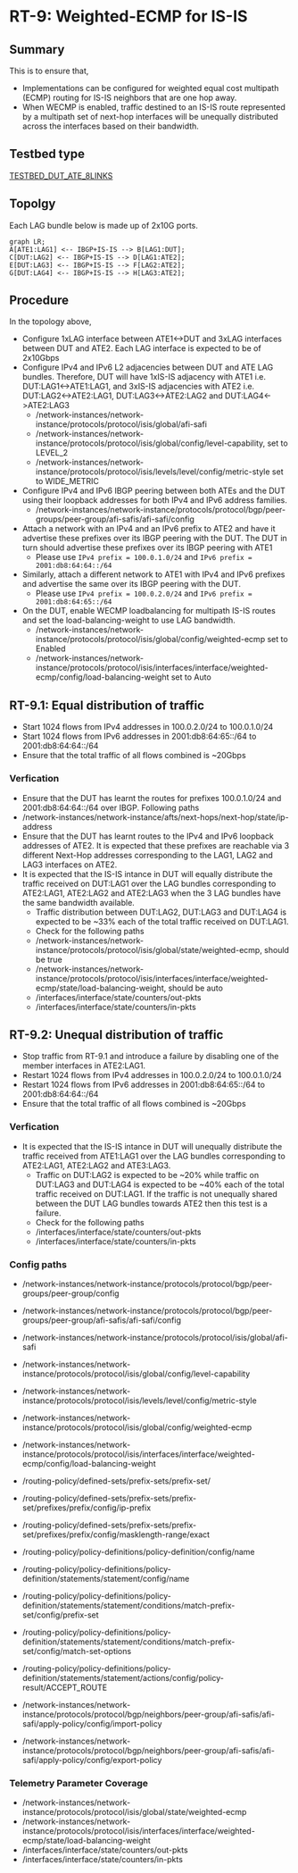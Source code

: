 # RT-9: Weighted-ECMP for IS-IS

## Summary
This is to ensure that,
* Implementations can be configured for weighted equal cost multipath (ECMP) routing for IS-IS neighbors that are one hop away.
* When WECMP is enabled, traffic destined to an IS-IS route represented by a multipath set of next-hop interfaces will be unequally distributed across the interfaces based on their bandwidth.

## Testbed type
[TESTBED_DUT_ATE_8LINKS](https://github.com/openconfig/featureprofiles/blob/main/topologies/atedut_8.testbed)

## Topolgy
Each LAG bundle below is made up of 2x10G ports.
```mermaid
graph LR; 
A[ATE1:LAG1] <-- IBGP+IS-IS --> B[LAG1:DUT];
C[DUT:LAG2] <-- IBGP+IS-IS --> D[LAG1:ATE2];
E[DUT:LAG3] <-- IBGP+IS-IS --> F[LAG2:ATE2];
G[DUT:LAG4] <-- IBGP+IS-IS --> H[LAG3:ATE2];
```

## Procedure
In the topology above, 
* Configure 1xLAG interface between ATE1<->DUT and 3xLAG interfaces between DUT and ATE2. Each LAG interface is expected to be of 2x10Gbps
* Configure IPv4 and IPv6 L2 adjacencies between DUT and ATE LAG bundles. Therefore, DUT will have 1xIS-IS adjacency with ATE1 i.e. DUT:LAG1<->ATE1:LAG1, and 3xIS-IS adjacencies with ATE2 i.e. DUT:LAG2<->ATE2:LAG1, DUT:LAG3<->ATE2:LAG2 and DUT:LAG4<->ATE2:LAG3
  * /network-instances/network-instance/protocols/protocol/isis/global/afi-safi
  * /network-instances/network-instance/protocols/protocol/isis/global/config/level-capability, set to LEVEL_2
  * /network-instances/network-instance/protocols/protocol/isis/levels/level/config/metric-style set to WIDE_METRIC
* Configure IPv4 and IPv6 IBGP peering between both ATEs and the DUT using their loopback addresses for both IPv4 and IPv6 address families.
  * /network-instances/network-instance/protocols/protocol/bgp/peer-groups/peer-group/afi-safis/afi-safi/config
* Attach a network with an IPv4 and an IPv6 prefix to ATE2 and have it advertise these prefixes over its IBGP peering with the DUT. The DUT in turn should advertise these prefixes over its IBGP peering with ATE1
  * Please use `IPv4 prefix = 100.0.1.0/24` and `IPv6 prefix = 2001:db8:64:64::/64`
* Similarly, attach a different network to ATE1 with IPv4 and IPv6 prefixes and advertise the same over its IBGP peering with the DUT.
  * Please use `IPv4 prefix = 100.0.2.0/24` and `IPv6 prefix = 2001:db8:64:65::/64`
* On the DUT, enable WECMP loadbalancing for multipath IS-IS routes and set the load-balancing-weight to use LAG bandwidth.
  * /network-instances/network-instance/protocols/protocol/isis/global/config/weighted-ecmp set to Enabled
  * /network-instances/network-instance/protocols/protocol/isis/interfaces/interface/weighted-ecmp/config/load-balancing-weight set to Auto
  
## RT-9.1: Equal distribution of traffic
* Start 1024 flows from IPv4 addresses in 100.0.2.0/24 to 100.0.1.0/24
* Start 1024 flows from IPv6 addresses in 2001:db8:64:65::/64 to 2001:db8:64:64::/64
* Ensure that the total traffic of all flows combined is ~20Gbps
### Verfication
* Ensure that the DUT has learnt the routes for prefixes 100.0.1.0/24 and 2001:db8:64:64::/64 over IBGP. Following paths
 * /network-instances/network-instance/afts/next-hops/next-hop/state/ip-address
* Ensure that the DUT has learnt routes to the IPv4 and IPv6 loopback addresses of ATE2. It is expected that these prefixes are reachable via 3 different Next-Hop addresses corresponding to the LAG1, LAG2 and LAG3 interfaces on ATE2.
* It is expected that the IS-IS intance in DUT will equally distribute the traffic received on DUT:LAG1 over the LAG bundles corresponding to ATE2:LAG1, ATE2:LAG2 and ATE2:LAG3 when the 3 LAG bundles have the same bandwidth available.
  *  Traffic distribution between DUT:LAG2, DUT:LAG3 and DUT:LAG4 is expected to be ~33% each of the total traffic received on DUT:LAG1.
  *  Check for the following paths
    *  /network-instances/network-instance/protocols/protocol/isis/global/state/weighted-ecmp, should be true
    *  /network-instances/network-instance/protocols/protocol/isis/interfaces/interface/weighted-ecmp/state/load-balancing-weight, should be auto
    *  /interfaces/interface/state/counters/out-pkts
    *  /interfaces/interface/state/counters/in-pkts

## RT-9.2: Unequal distribution of traffic
* Stop traffic from RT-9.1 and introduce a failure by disabling one of the member interfaces in ATE2:LAG1.
* Restart 1024 flows from IPv4 addresses in 100.0.2.0/24 to 100.0.1.0/24 
* Restart 1024 flows from IPv6 addresses in 2001:db8:64:65::/64 to 2001:db8:64:64::/64
* Ensure that the total traffic of all flows combined is ~20Gbps
### Verfication
* It is expected that the IS-IS intance in DUT will unequally distribute the traffic received from ATE1:LAG1 over the LAG bundles corresponding to ATE2:LAG1, ATE2:LAG2 and ATE3:LAG3. 
  *  Traffic on DUT:LAG2 is expected to be ~20% while traffic on DUT:LAG3 and DUT:LAG4 is expected to be ~40% each of the total traffic received on DUT:LAG1. If the traffic is not unequally shared between the DUT LAG bundles towards ATE2 then this test is a failure.
  *  Check for the following paths
    *  /interfaces/interface/state/counters/out-pkts
    *  /interfaces/interface/state/counters/in-pkts

### Config paths
* /network-instances/network-instance/protocols/protocol/bgp/peer-groups/peer-group/config
* /network-instances/network-instance/protocols/protocol/bgp/peer-groups/peer-group/afi-safis/afi-safi/config

* /network-instances/network-instance/protocols/protocol/isis/global/afi-safi
* /network-instances/network-instance/protocols/protocol/isis/global/config/level-capability
* /network-instances/network-instance/protocols/protocol/isis/levels/level/config/metric-style
* /network-instances/network-instance/protocols/protocol/isis/global/config/weighted-ecmp
* /network-instances/network-instance/protocols/protocol/isis/interfaces/interface/weighted-ecmp/config/load-balancing-weight

* /routing-policy/defined-sets/prefix-sets/prefix-set/
* /routing-policy/defined-sets/prefix-sets/prefix-set/prefixes/prefix/config/ip-prefix
* /routing-policy/defined-sets/prefix-sets/prefix-set/prefixes/prefix/config/masklength-range/exact

* /routing-policy/policy-definitions/policy-definition/config/name
* /routing-policy/policy-definitions/policy-definition/statements/statement/config/name
* /routing-policy/policy-definitions/policy-definition/statements/statement/conditions/match-prefix-set/config/prefix-set
* /routing-policy/policy-definitions/policy-definition/statements/statement/conditions/match-prefix-set/config/match-set-options
* /routing-policy/policy-definitions/policy-definition/statements/statement/actions/config/policy-result/ACCEPT_ROUTE

* /network-instances/network-instance/protocols/protocol/bgp/neighbors/peer-group/afi-safis/afi-safi/apply-policy/config/import-policy
* /network-instances/network-instance/protocols/protocol/bgp/neighbors/peer-group/afi-safis/afi-safi/apply-policy/config/export-policy

### Telemetry Parameter Coverage
* /network-instances/network-instance/protocols/protocol/isis/global/state/weighted-ecmp
* /network-instances/network-instance/protocols/protocol/isis/interfaces/interface/weighted-ecmp/state/load-balancing-weight
* /interfaces/interface/state/counters/out-pkts
* /interfaces/interface/state/counters/in-pkts
